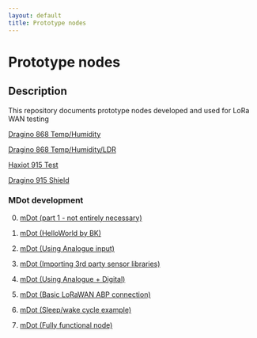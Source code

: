 ```yaml
---
layout: default
title: Prototype nodes
---
```


# Prototype nodes


## Description
This repository documents prototype nodes developed and used for LoRa WAN testing


[Dragino 868 Temp/Humidity](dragino868TempHumid/README.md)

[Dragino 868 Temp/Humidity/LDR](dragino868TempHumidLDR/README.md)

[Haxiot 915 Test](haxiot915Test/README.md)

[Dragino 915 Shield](dragino915Shield/README.html) 


### MDot development 

0. [mDot (part 1 - not entirely necessary)](mDot/README.md)

1. [mDot (HelloWorld by BK)](mDotHelloWorld/README.md)

2. [mDot (Using Analogue input)](mDotAnalogueLDR/README.md)

3. [mDot (Importing 3rd party sensor libraries)](mDotImportingLibrary/README.md)

4. [mDot (Using Analogue + Digital)](mDotDigitalandAnalogue/README.md)

5. [mDot (Basic LoRaWAN ABP connection)](mDotBasicLoRaConnection/README.md)

6. [mDot (Sleep/wake cycle example)](mDotSleepExample/README.md)

7. [mDot (Fully functional node)](mDotLoRaDHT22LDRSleep/README.md)



<br /><br /><br />
----------------------------------
<script src="{{ site.baseurl }}/linkfixer.js"></script>
